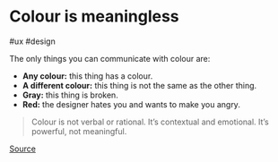# Colour is meaningless

#ux #design

The only things you can communicate with colour are:

* **Any colour:** this thing has a colour.
* **A different colour:** this thing is not the same as the other thing.
* **Gray:** this thing is broken.
* **Red:** the designer hates you and wants to make you angry.

> Colour is not verbal or rational. It’s contextual and emotional. It’s powerful, not meaningful.

[Source](https://medium.com/radical-ux/nine-nasty-ux-truths-83b30ea94355)